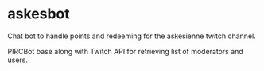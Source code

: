 # askesbot

Chat bot to handle points and redeeming for the askesienne twitch channel.

PIRCBot base along with Twitch API for retrieving list of moderators and users.